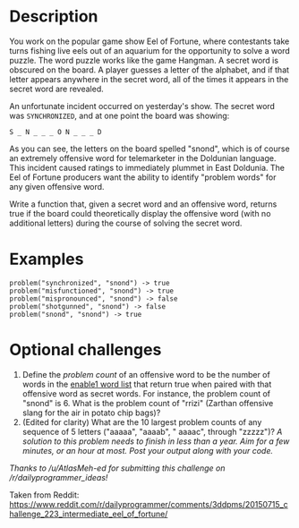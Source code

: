 # Description

You work on the popular game show Eel of Fortune, where contestants take turns fishing live eels out of an aquarium for the opportunity to solve a word puzzle. The word puzzle works like the game Hangman. A secret word is obscured on the board. A player guesses a letter of the alphabet, and if that letter appears anywhere in the secret word, all of the times it appears in the secret word are revealed.

An unfortunate incident occurred on yesterday's show. The secret word was `SYNCHRONIZED`, and at one point the board was showing:

    S _ N _ _ _ O N _ _ _ D

As you can see, the letters on the board spelled "snond", which is of course an extremely offensive word for telemarketer in the Doldunian language. This incident caused ratings to immediately plummet in East Doldunia. The Eel of Fortune producers want the ability to identify "problem words" for any given offensive word.

Write a function that, given a secret word and an offensive word, returns true if the board could theoretically display the offensive word (with no additional letters) during the course of solving the secret word.

# Examples

    problem("synchronized", "snond") -> true
    problem("misfunctioned", "snond") -> true
    problem("mispronounced", "snond") -> false
    problem("shotgunned", "snond") -> false
    problem("snond", "snond") -> true

# Optional challenges

1. Define the _problem count_ of an offensive word to be the number of words in the [enable1 word list](https://code.google.com/p/dotnetperls-controls/downloads/detail?name=enable1.txt) that return true when paired with that offensive word as secret words. For instance, the problem count of "snond" is 6. What is the problem count of "rrizi" (Zarthan offensive slang for the air in potato chip bags)?
1. (Edited for clarity) What are the 10 largest problem counts of any sequence of 5 letters ("aaaaa", "aaaab", " aaaac", through "zzzzz")? _A solution to this problem needs to finish in less than a year. Aim for a few minutes, or an hour at most. Post your output along with your code._

*Thanks to /u/AtlasMeh-ed for submitting this challenge on /r/dailyprogrammer_ideas!*

Taken from Reddit: https://www.reddit.com/r/dailyprogrammer/comments/3ddpms/20150715_challenge_223_intermediate_eel_of_fortune/